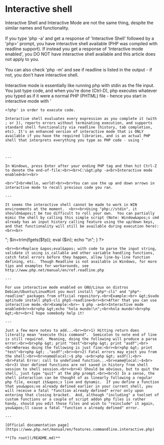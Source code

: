 # Interactive shell



Interactive Shell and Interactive Mode are not the same thing, despite the similar names and functionality.<br><br>If you type &apos;php -a&apos; and get a response of &apos;Interactive Shell&apos; followed by a &apos;php&gt;&apos; prompt, you have interactive shell available (PHP was compiled with readline support). If instead you get a response of &apos;Interactive mode enabled&apos;, you DO NOT have interactive shell available and this article does not apply to you.<br><br>You can also check &apos;php -m&apos; and see if readline is listed in the output - if not, you don&apos;t have interactive shell.<br><br>Interactive mode is essentially like running php with stdin as the file input. You just type code, and when you&apos;re done (Ctrl-D), php executes whatever you typed as if it were a normal PHP (PHTML) file - hence you start in interactive mode with &apos;

```
<?php' in order to execute code.

Interactive shell evaluates every expression as you complete it (with ; or }), reports errors without terminating execution, and supports standard shell functionality via readline (history, tab completion, etc). It's an enhanced version of interactive mode that is ONLY available if you have the required libraries, and is an actual PHP shell that interprets everything you type as PHP code - using '

```
<?php' will cause a parse error.

Finally, if you're running on Windows, you're probably screwed. From what I'm seeing in other comments here, you don't have readline, and without readline there is no interactive shell.?>
```
  

---

In Windows, press Enter after your ending PHP tag and then hit Ctrl-Z to denote the end-of-file:<br><br>C:\&gt;php -a<br>Interactive mode enabled<br><br>

```
<?php
echo "Hello, world!";
?>
```
<br>^Z<br>Hello, world!<br><br>You can use the up and down arrows in interactive mode to recall previous code you ran.  

---

It seems the interactive shell cannot be made to work in WIN environments at the moment.  <br><br>Using "php://stdin", it shouldn&apos;t be too difficult to roll your own.  You can partially mimic the shell by calling this simple script (Note: Window&apos;s cmd already has an input history calling feature using the up/down keys, and that functionality will still be available during execution here):<br><br>

```
<?php

$fp = fopen("php://stdin", "r");
$in = '';
while($in != "quit") {
    echo "php> ";
    $in=trim(fgets($fp));
    eval ($in);
    echo "\n";
    }
    
?>
```
<br><br>Replace &apos;eval&apos; with code to parse the input string, validate it using is_callable and other variable handling functions, catch fatal errors before they happen, allow line-by-line function defining, etc.  Though Readline is not available in Windows, for more tips and examples for workarounds, see http://www.php.net/manual/en/ref.readline.php  

---

For use interactive mode enabled on GNU/Linux on distros Debian/Ubuntu/LinuxMint you must install "php*-cli" and "php*-readline" packages from official repository.<br>Example:<br> &gt;$sudo aptitude install php5-cli php5-readline<br><br>After that you can use interactive mode.<br>Example:<br>~ $ php -a<br>Interactive mode enabled<br><br>php &gt;echo "hola mundo!\n";<br>hola mundo!<br>php &gt;<br><br>I hope somebody help it!  

---

Just a few more notes to add...<br><br>1) Hitting return does literally mean "execute this command".  Semicolon to note end of line is still required.  Meaning, doing the following will produce a parse error:<br><br>php &gt; print "test"<br>php &gt; print "asdf";<br><br>Whereas doing the following is just fine:<br><br>php &gt; print "test"<br>php &gt; ."asdf";<br><br>2) Fatal errors may eject you from the shell:<br><br>name@local:~$ php -a<br>php &gt; asdf();<br><br>Fatal Error: call to undefined function...<br>name@local:~$<br><br>3) User defined functions are not saved in history from shell session to shell session.<br><br>4) Should be obvious, but to quit the shell, just type "quit" at the php prompt.<br><br>5) In a sense, the shell interaction can be thought of as linearly following a regular php file, except it&apos;s live and dynamic.  If you define a function that you&apos;ve already defined earlier in your current shell, you will receive a fatal "function already defined" error only upon entering that closing bracket.  And, although "including" a toolset of custom functions or a couple of script addon php files is rather handy, should you edit those files and wish to "reinclude" it again, you&apos;ll cause a fatal "function x already defined" error.  

---

[Official documentation page](https://www.php.net/manual/en/features.commandline.interactive.php)

**[To root](/README.md)**